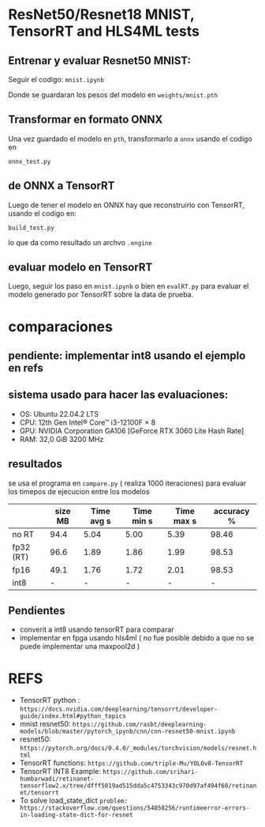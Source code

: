 # ResNet50/Resnet18 MNIST, TensorRT and HLS4ML tests

## Entrenar y evaluar Resnet50 MNIST:

Seguir el codigo: `mnist.ipynb`

Donde se guardaran los pesos del modelo en `weights/mnist.pth`

## Transformar en formato ONNX

Una vez guardado el modelo en `pth`, transformarlo a `onnx` usando el codigo en

``` 
onnx_test.py
```

## de ONNX a  TensorRT

Luego de tener el modelo en ONNX hay que reconstruirlo con TensorRT, usando el codigo en:

``` 
build_test.py
```

lo que da como resultado un archvo `.engine`


## evaluar modelo en TensorRT

Luego, seguir los paso en `mnist.ipynb` o bien en `evalRT.py` para evaluar el modelo generado por TensorRT sobre la data de prueba. 

# comparaciones
## pendiente: implementar int8 usando el ejemplo en refs
## sistema usado para hacer las evaluaciones:

* OS: Ubuntu 22.04.2 LTS
* CPU: 12th Gen Intel® Core™ i3-12100F × 8
* GPU: NVIDIA Corporation GA106 [GeForce RTX 3060 Lite Hash Rate]
* RAM: 32,0 GiB 3200 MHz

## resultados
se usa el programa en `compare.py` ( realiza 1000 iteraciones) para evaluar los timepos de ejecucion entre los modelos


|             | size MB | Time avg s  |Time min s|Time max s| accuracy %|
|-------------|---------|-------------|----------|----------|-----------|
| no RT       | 94.4    | 5.04        |5.00      |5.39      |98.46      |
| fp32 (RT)   | 96.6    | 1.89        |1.86      |1.99      |98.53      |
| fp16        | 49.1    | 1.76        |1.72      |2.01      |98.53      |
| int8        | -       | -           |-         |-         | -         |

## Pendientes

* converit a int8 usando tensorRT para comparar
* implementar en fpga usando hls4ml ( no fue posible debido a que no se puede implementar una maxpool2d )

# REFS
* TensorRT python : `https://docs.nvidia.com/deeplearning/tensorrt/developer-guide/index.html#python_topics`
* mnist resnet50: `https://github.com/rasbt/deeplearning-models/blob/master/pytorch_ipynb/cnn/cnn-resnet50-mnist.ipynb`
* resnet50: `https://pytorch.org/docs/0.4.0/_modules/torchvision/models/resnet.html`
* TensorRT functions: `https://github.com/triple-Mu/YOLOv8-TensorRT`
* TensorRT INT8 Example: `https://github.com/srihari-humbarwadi/retinanet-tensorflow2.x/tree/dfff5019ad515dda5c4753343c970d97af494f60/retinanet/tensorrt`
* To solve load_state_dict `problem: https://stackoverflow.com/questions/54058256/runtimeerror-errors-in-loading-state-dict-for-resnet`
